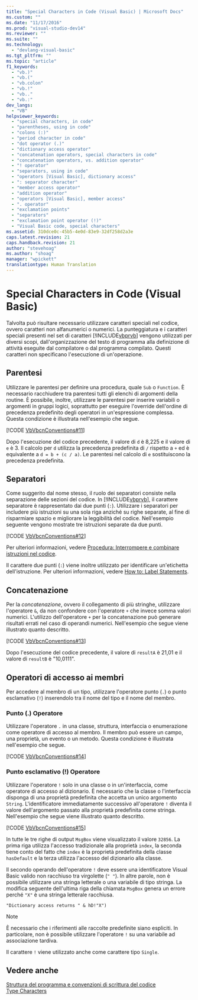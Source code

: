 ```yaml
---
title: "Special Characters in Code (Visual Basic) | Microsoft Docs"
ms.custom: ""
ms.date: "11/17/2016"
ms.prod: "visual-studio-dev14"
ms.reviewer: ""
ms.suite: ""
ms.technology: 
  - "devlang-visual-basic"
ms.tgt_pltfrm: ""
ms.topic: "article"
f1_keywords: 
  - "vb.)"
  - "vb.("
  - "vb.colon"
  - "vb.!"
  - "vb.."
  - "vb.:"
dev_langs: 
  - "VB"
helpviewer_keywords: 
  - "special characters, in code"
  - "parentheses, using in code"
  - "colons (:)"
  - "period character in code"
  - "dot operator (.)"
  - "dictionary access operator"
  - "concatenation operators, special characters in code"
  - "concatenation operators, vs. addition operator"
  - "! operator"
  - "separators, using in code"
  - "operators [Visual Basic], dictionary access"
  - ": separator character"
  - "member access operator"
  - "addition operator"
  - "operators [Visual Basic], member access"
  - ". operator"
  - "exclamation points"
  - "separators"
  - "exclamation point operator (!)"
  - "Visual Basic code, special characters"
ms.assetid: 310dce0c-45b5-4e0d-83e9-32df258d2a3e
caps.latest.revision: 21
caps.handback.revision: 21
author: "stevehoag"
ms.author: "shoag"
manager: "wpickett"
translationtype: Human Translation
---
```

# Special Characters in Code (Visual Basic)
Talvolta può risultare necessario utilizzare caratteri speciali nel codice, ovvero caratteri non alfanumerici o numerici.  La punteggiatura e i caratteri speciali presenti nel set di caratteri [!INCLUDE[vbprvb](../../../csharp/programming-guide/concepts/linq/includes/vbprvb_md.md)] vengono utilizzati per diversi scopi, dall'organizzazione del testo di programma alla definizione di attività eseguite dal compilatore o dal programma compilato.  Questi caratteri non specificano l'esecuzione di un'operazione.  
  
## Parentesi  
 Utilizzare le parentesi per definire una procedura, quale `Sub` o `Function`.  È necessario racchiudere tra parentesi tutti gli elenchi di argomenti della routine.  È possibile, inoltre, utilizzare le parentesi per inserire variabili o argomenti in gruppi logici, soprattutto per eseguire l'override dell'ordine di precedenza predefinito degli operatori in un'espressione complessa.  Questa condizione è illustrata nell'esempio che segue.  
  
 [!CODE [VbVbcnConventions#11](../CodeSnippet/VS_Snippets_VBCSharp/VbVbcnConventions#11)]  
  
 Dopo l'esecuzione del codice precedente, il valore di `d` è 8,225 e il valore di `e` è 3.  Il calcolo per `d` utilizza la precedenza predefinita di `/` rispetto a `+` ed è equivalente a `d = b + (c / a)`.  Le parentesi nel calcolo di `e` sostituiscono la precedenza predefinita.  
  
## Separatori  
 Come suggerito dal nome stesso, il ruolo dei separatori consiste nella separazione delle sezioni del codice.  In [!INCLUDE[vbprvb](../../../csharp/programming-guide/concepts/linq/includes/vbprvb_md.md)], il carattere separatore è rappresentato dai due punti \(`:`\).  Utilizzare i separatori per includere più istruzioni su una sola riga anziché su righe separate,   al fine di risparmiare spazio e migliorare la leggibilità del codice.  Nell'esempio seguente vengono mostrate tre istruzioni separate da due punti.  
  
 [!CODE [VbVbcnConventions#12](../CodeSnippet/VS_Snippets_VBCSharp/VbVbcnConventions#12)]  
  
 Per ulteriori informazioni, vedere [Procedura: Interrompere e combinare istruzioni nel codice](../../../visual-basic/programming-guide/program-structure/how-to-break-and-combine-statements-in-code.md).  
  
 Il carattere due punti \(`:`\) viene inoltre utilizzato per identificare un'etichetta dell'istruzione.  Per ulteriori informazioni, vedere [How to: Label Statements](../../../visual-basic/programming-guide/program-structure/how-to-label-statements.md).  
  
## Concatenazione  
 Per la *concatenazione*, ovvero il collegamento di più stringhe, utilizzare l'operatore `&`,  da non confondere con l'operatore `+` che invece somma valori numerici.  L'utilizzo dell'operatore `+` per la concatenazione può generare risultati errati nel caso di operandi numerici.  Nell'esempio che segue viene illustrato quanto descritto.  
  
 [!CODE [VbVbcnConventions#13](../CodeSnippet/VS_Snippets_VBCSharp/VbVbcnConventions#13)]  
  
 Dopo l'esecuzione del codice precedente, il valore di `resultA` è 21,01 e il valore di `resultB` è "10,0111".  
  
## Operatori di accesso ai membri  
 Per accedere al membro di un tipo, utilizzare l'operatore punto \(`.`\) o punto esclamativo \(`!`\) inserendolo tra il nome del tipo e il nome del membro.  
  
### Punto \(.\) Operatore  
 Utilizzare l'operatore `.` in una classe, struttura, interfaccia o enumerazione come operatore di accesso al membro.  Il membro può essere un campo, una proprietà, un evento o un metodo.  Questa condizione è illustrata nell'esempio che segue.  
  
 [!CODE [VbVbcnConventions#14](../CodeSnippet/VS_Snippets_VBCSharp/VbVbcnConventions#14)]  
  
### Punto esclamativo \(\!\) Operatore  
 Utilizzare l'operatore `!` solo in una classe o in un'interfaccia, come operatore di accesso al dizionario.  È necessario che la classe o l'interfaccia disponga di una proprietà predefinita che accetta un unico argomento `String`.  L'identificatore immediatamente successivo all'operatore `!` diventa il valore dell'argomento passato alla proprietà predefinita come stringa.  Nell'esempio che segue viene illustrato quanto descritto.  
  
 [!CODE [VbVbcnConventions#15](../CodeSnippet/VS_Snippets_VBCSharp/VbVbcnConventions#15)]  
  
 In tutte le tre righe di output `MsgBox` viene visualizzato il valore `32856`.  La prima riga utilizza l'accesso tradizionale alla proprietà `index`, la seconda tiene conto del fatto che `index` è la proprietà predefinita della classe `hasDefault` e la terza utilizza l'accesso del dizionario alla classe.  
  
 Il secondo operando dell'operatore `!` deve essere una identificatore Visual Basic valido non racchiuso tra virgolette \(`" "`\).  In altre parole, non è possibile utilizzare una stringa letterale o una variabile di tipo stringa.  La modifica seguente dell'ultima riga della chiamata `MsgBox` genera un errore perché `"X"` è una stringa letterale racchiusa.  
  
 `"Dictionary access returns " & hD!"X")`  
  
> [!NOTE]
>  È necessario che i riferimenti alle raccolte predefinite siano espliciti.  In particolare, non è possibile utilizzare l'operatore `!` su una variabile ad associazione tardiva.  
  
 Il carattere `!` viene utilizzato anche come carattere tipo `Single`.  
  
## Vedere anche  
 [Struttura del programma e convenzioni di scrittura del codice](../../../visual-basic/programming-guide/program-structure/program-structure-and-code-conventions.md)   
 [Type Characters](../../../visual-basic/programming-guide/language-features/data-types/type-characters.md)